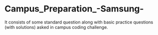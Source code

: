 # Campus_Preparation_-Samsung-
It consists of some standard question along with basic practice questions (with solutions) asked in campus coding challenge.
